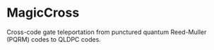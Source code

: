 # MagicCross
Cross-code gate teleportation from punctured quantum Reed-Muller (PQRM) codes to QLDPC codes.
